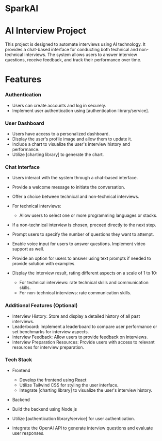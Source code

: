 # SparkAI

# **AI Interview Project**

This project is designed to automate interviews using AI technology. It provides a chat-based interface for conducting both technical and non-technical interviews. The system allows users to answer interview questions, receive feedback, and track their performance over time.

# **Features**

### **Authentication**

- Users can create accounts and log in securely.
- Implement user authentication using [authentication library/service].

### **User Dashboard**

- Users have access to a personalized dashboard.
- Display the user's profile image and allow them to update it.
- Include a chart to visualize the user's interview history and performance.
- Utilize [charting library] to generate the chart.

### **Chat Interface**

- Users interact with the system through a chat-based interface.
- Provide a welcome message to initiate the conversation.
- Offer a choice between technical and non-technical interviews.

- For technical interviews:
  - Allow users to select one or more programming languages or stacks.
- If a non-technical interview is chosen, proceed directly to the next step.
- Prompt users to specify the number of questions they want to attempt.
- Enable voice input for users to answer questions.
  Implement video support as well.
- Provide an option for users to answer using text prompts if needed to provide solution with examples.
- Display the interview result, rating different aspects on a scale of 1 to 10:
  - For technical interviews: rate technical skills and communication skills.
  - For non-technical interviews: rate communication skills.

### **Additional Features (Optional)**

- Interview History: Store and display a detailed history of all past interviews.
- Leaderboard: Implement a leaderboard to compare user performance or set benchmarks for interview aspects.
- Interview Feedback: Allow users to provide feedback on interviews.
- Interview Preparation Resources: Provide users with access to relevant resources for interview preparation.

### **Tech Stack**

- Frontend

  - Develop the frontend using React
  - Utilize Tailwind CSS for styling the user interface.
  - Integrate [charting library] to visualize the user's interview history.

- Backend

- Build the backend using Node.js
- Utilize [authentication library/service] for user authentication.
- Integrate the OpenAI API to generate interview questions and evaluate user responses.
